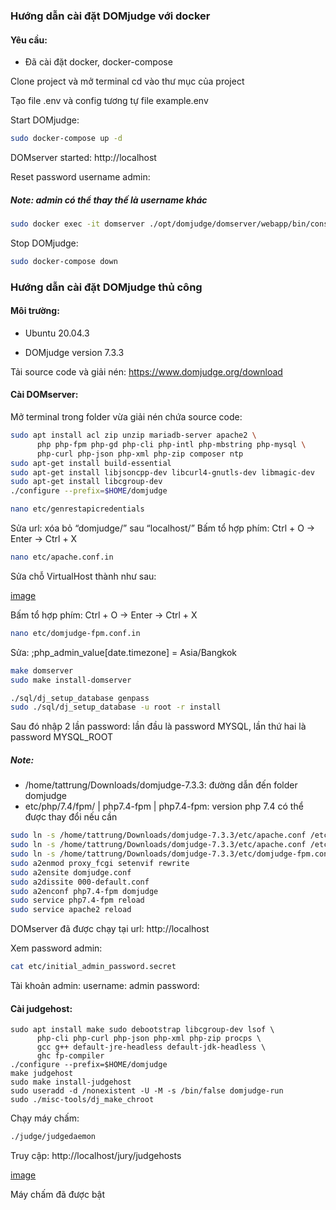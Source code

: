### Hướng dẫn cài đặt DOMjudge với docker

#### Yêu cầu:

- Đã cài đặt docker, docker-compose

Clone project và mở terminal cd vào thư mục của project

Tạo file .env và config tương tự file example.env

Start DOMjudge:

```bash
sudo docker-compose up -d
```

DOMserver started: http://localhost

Reset password username admin:

##### Note: admin có thể thay thế là username khác

```bash
sudo docker exec -it domserver ./opt/domjudge/domserver/webapp/bin/console domjudge:reset-user-password admin
```

Stop DOMjudge:

```bash
sudo docker-compose down
```

### Hướng dẫn cài đặt DOMjudge thủ công

#### Môi trường:

- Ubuntu 20.04.3

- DOMjudge version 7.3.3

Tải source code và giải nén: https://www.domjudge.org/download

#### Cài DOMserver:

Mở terminal trong folder vừa giải nén chứa source code:

```bash
sudo apt install acl zip unzip mariadb-server apache2 \
      php php-fpm php-gd php-cli php-intl php-mbstring php-mysql \
      php-curl php-json php-xml php-zip composer ntp
sudo apt-get install build-essential
sudo apt-get install libjsoncpp-dev libcurl4-gnutls-dev libmagic-dev
sudo apt-get install libcgroup-dev
./configure --prefix=$HOME/domjudge
```

```bash
nano etc/genrestapicredentials
```

Sửa url: xóa bỏ “domjudge/” sau “localhost/”
Bấm tổ hợp phím: Ctrl + O -> Enter -> Ctrl + X

```bash
nano etc/apache.conf.in
```

Sửa chỗ VirtualHost thành như sau:

[image](https://user-images.githubusercontent.com/55653291/133781475-cfb12e44-9ce9-46ee-9596-6ddfaed4d37d.png)

Bấm tổ hợp phím: Ctrl + O -> Enter -> Ctrl + X

```bash
nano etc/domjudge-fpm.conf.in
```

Sửa: ;php_admin_value[date.timezone] = Asia/Bangkok

```bash
make domserver
sudo make install-domserver
```

```bash
./sql/dj_setup_database genpass
sudo ./sql/dj_setup_database -u root -r install
```

Sau đó nhập 2 lần password: lần đầu là password MYSQL, lần thứ hai là password MYSQL_ROOT

##### Note:

- /home/tattrung/Downloads/domjudge-7.3.3: đường dẫn đến folder domjudge
- etc/php/7.4/fpm/ | php7.4-fpm | php7.4-fpm: version php 7.4 có thể được thay đổi nếu cần

```bash
sudo ln -s /home/tattrung/Downloads/domjudge-7.3.3/etc/apache.conf /etc/apache2/conf-available/domjudge.conf
sudo ln -s /home/tattrung/Downloads/domjudge-7.3.3/etc/apache.conf /etc/apache2/sites-available/domjudge.conf
sudo ln -s /home/tattrung/Downloads/domjudge-7.3.3/etc/domjudge-fpm.conf /etc/php/7.4/fpm/pool.d/domjudge.conf
sudo a2enmod proxy_fcgi setenvif rewrite
sudo a2ensite domjudge.conf
sudo a2dissite 000-default.conf
sudo a2enconf php7.4-fpm domjudge
sudo service php7.4-fpm reload
sudo service apache2 reload
```

DOMserver đã được chạy tại url: http://localhost

Xem password admin:

```bash
cat etc/initial_admin_password.secret
```

Tài khoản admin:
username: admin
password: <xem trong file initial_admin_password.secret>

#### Cài judgehost:

```
sudo apt install make sudo debootstrap libcgroup-dev lsof \
      php-cli php-curl php-json php-xml php-zip procps \
      gcc g++ default-jre-headless default-jdk-headless \
      ghc fp-compiler
./configure --prefix=$HOME/domjudge
make judgehost
sudo make install-judgehost
sudo useradd -d /nonexistent -U -M -s /bin/false domjudge-run
sudo ./misc-tools/dj_make_chroot
```

Chạy máy chấm:

```bash
./judge/judgedaemon
```

Truy cập: http://localhost/jury/judgehosts

[image](https://user-images.githubusercontent.com/55653291/133781565-6960e4fd-a38a-461d-a94d-a0aa1f71fc8f.png)
      
Máy chấm đã được bật
